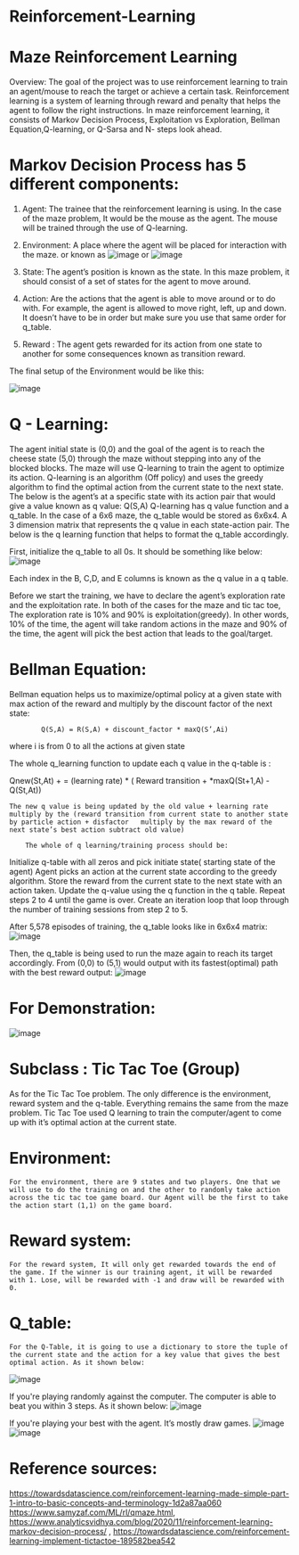 # Reinforcement-Learning


# Maze Reinforcement Learning 

Overview: The goal of the project was to use reinforcement learning to train an agent/mouse to reach the target or achieve a certain task. Reinforcement learning is a system of learning through reward and penalty that helps the agent to follow the right instructions. In maze reinforcement learning, it consists of Markov Decision Process, Exploitation vs Exploration, Bellman Equation,Q-learning, or Q-Sarsa and N- steps look ahead.

# Markov Decision Process has 5 different components:

                  
1. Agent: The trainee that the reinforcement learning is using. In the case of the maze problem, It would be the mouse as the agent. The mouse will be trained through the use of Q-learning.

2. Environment: A place where the agent will be placed for interaction with the maze. 
  or known as 
![image](https://user-images.githubusercontent.com/86531095/147188484-7cc16c39-5ea3-40cc-b725-a00af5924c3e.png)
or
![image](https://user-images.githubusercontent.com/86531095/147188452-360340a3-654e-470d-9aaa-53ef8d336fab.png)

3. State: The agent’s position is known as the state. In this maze problem, it should consist of a set of states for the agent to move around.

4. Action: Are the actions that the agent is able to move around or to do with. For example, the agent is allowed to move right, left, up and down. It doesn’t have to be in order but make sure you use that same order for q_table.

5. Reward : The agent gets rewarded for its action from one state to another for some consequences known as transition reward. 


The final setup of the Environment would be like this:


![image](https://user-images.githubusercontent.com/86531095/147188536-90b91f21-9cfe-42b0-98f7-a5735d0a9389.png)

# Q - Learning:
The agent initial state is (0,0) and the goal of the agent is to reach the cheese state (5,0) through the maze without stepping into any of the blocked blocks. The maze will use Q-learning to train the agent to optimize its action. Q-learning is an algorithm (Off policy) and uses the greedy algorithm to find the optimal action from the current state to the next state. The below is the agent’s at a specific state with its action pair that would give a value known as q value:
					Q(S,A) 
Q-learning has q value function and a q_table. In the case of a 6x6 maze, the q_table would be stored as 6x6x4. A 3 dimension matrix that represents the q value in each state-action pair. The below is the q learning function that helps to format the q_table accordingly. 


First, initialize the q_table to all 0s. It should be something like below:
![image](https://user-images.githubusercontent.com/86531095/147188580-27cce405-e51d-424d-8c8b-43089d3abf98.png)

Each index in the B, C,D, and E columns is known as the q value in a q table.

Before we start the training, we have to declare the agent’s exploration rate and the exploitation rate. In both of the cases for the maze and tic tac toe, The exploration rate is 10% and 90% is exploitation(greedy). In other words, 10% of the time, the agent will take random actions in the maze and 90% of the time, the agent will pick the best action that leads to the goal/target. 
					

# Bellman Equation:
Bellman equation helps us to maximize/optimal policy at a given state with max action of the reward and multiply by the discount factor of the next state: 

			Q(S,A) = R(S,A) + discount_factor * maxQ(S’,Ai)	
 where i is from 0 to all the actions at given state 

The whole q_learning function to update each q value in the q-table is :


Qnew(St,At)  + =  (learning rate) * ( Reward transition +  *maxQ(St+1,A) - Q(St,At))

	The new q value is being updated by the old value + learning rate multiply by the (reward transition from current state to another state by particle action + disfactor   multiply by the max reward of the next state’s best action subtract old value) 

		The whole of q learning/training process should be:
Initialize q-table with all zeros and pick initiate state( starting state of the agent)
Agent picks an action at the current state according to the greedy algorithm.
Store the reward from the current state to the next state with an action taken.
Update the q-value using the q function in the q table.
Repeat steps 2 to 4 until the game is over. 
Create an iteration loop that loop through the number of training sessions from step 2 to 5.

After 5,578 episodes of training, the q_table looks like in 6x6x4 matrix:
![image](https://user-images.githubusercontent.com/86531095/147188616-a6b9facd-9014-4cda-96e0-8adf293e2cc2.png)

Then, the q_table is being used to run the maze again to reach its target accordingly.  From (0,0) to (5,1) would output with its fastest(optimal) path with the best reward output:
![image](https://user-images.githubusercontent.com/86531095/147188633-e93ce8f3-ab16-4834-9613-4c4c940f4a3d.png)

# For Demonstration: 
 
![image](https://user-images.githubusercontent.com/86531095/147188642-db3f98c3-e3da-45ec-8939-8b8b7bf80698.png)


# Subclass : Tic Tac Toe (Group)
As for the Tic Tac Toe problem. The only difference is the environment, reward system and the q-table. Everything remains the same from the maze problem. Tic Tac Toe used Q learning to train the computer/agent to come up with it’s optimal action at the current state.
		
# Environment:
	For the environment, there are 9 states and two players. One that we will use to do the training on and the other to randomly take action across the tic tac toe game board. Our Agent will be the first to take the action start (1,1) on the game board. 
                                             	     

# Reward system: 
	For the reward system, It will only get rewarded towards the end of the game. If the winner is our training agent, it will be rewarded with 1. Lose, will be rewarded with -1 and draw will be rewarded with 0.
# Q_table:
	For the Q-Table, it is going to use a dictionary to store the tuple of the current state and the action for a key value that gives the best optimal action. As it shown below:
![image](https://user-images.githubusercontent.com/86531095/147188693-3ab9e303-ae91-49d7-8255-3cca746e75ee.png)

	
If you're playing randomly against the computer. The computer is able to beat you within 3 steps. As it shown below:
 ![image](https://user-images.githubusercontent.com/86531095/147188721-6bc4bd38-d3b3-4bbc-bad4-3bd1ac34111a.png)

If you're playing your best with the agent. It’s mostly draw games. 
![image](https://user-images.githubusercontent.com/86531095/147188737-06df5997-b83c-4dd1-a5ab-4fef0209479c.png)
![image](https://user-images.githubusercontent.com/86531095/147188749-3e19f6e0-b340-4c78-8447-7db61cd1242d.png)


# Reference sources:
https://towardsdatascience.com/reinforcement-learning-made-simple-part-1-intro-to-basic-concepts-and-terminology-1d2a87aa060
https://www.samyzaf.com/ML/rl/qmaze.html, https://www.analyticsvidhya.com/blog/2020/11/reinforcement-learning-markov-decision-process/ , https://towardsdatascience.com/reinforcement-learning-implement-tictactoe-189582bea542 
